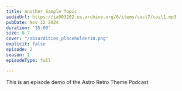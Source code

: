```yaml
---
title: Another Sample Topic
audioUrl: https://ia903202.us.archive.org/6/items/cast7/cast1.mp3
pubDate: Nov 12 2024
duration: '35:00'
size: 0.7
cover: "/absurdities_placeholder10.png"
explicit: false
episode: 2
season: 1
episodeType: full

---
```

This is an episode demo of the Astro Retro Theme Podcast
